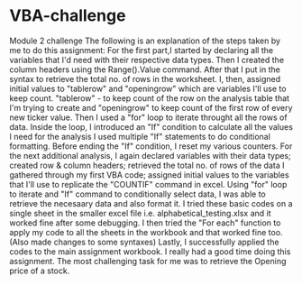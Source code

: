 # VBA-challenge
Module 2 challenge
The following is an explanation of the steps taken by me to do this assignment:
For the first part,I started by declaring all the variables that I'd need with their respective data types.
Then I created the column headers using the Range().Value command.
After that I put in the syntax to retrieve the total no. of rows in the worksheet.
I, then, assigned initial values to "tablerow" and "openingrow" which are variables I'll use to keep count. "tablerow" - to keep count of the row on the analysis table that I'm trying to create and "openingrow" to keep count of the first row of every new ticker value.
Then I used a "for" loop to iterate throught all the rows of data.
Inside the loop, I introduced an "If" condition to calculate all the values I need for the analysis
I used multiple "If"  statements to do conditional formatting.
Before ending the "If" condition, I reset my various counters.
For the next additional analysis, I again declared variables with their data types; created row & column headers; retrieved the total no. of rows of the data I gathered through my first VBA code; assigned initial values to the variables that I'll use to replicate the "COUNTIF" command in excel.
Using "for" loop to iterate and "If" command to conditionally select data, I was able to retrieve the necesaary data and also format it.
I tried these basic codes on a single sheet in the smaller excel file i.e. alphabetical_testing.xlsx and it worked fine after some debugging.
I then tried the "For each" function to apply my code to all the sheets in the workbook and that worked fine too. (Also made changes to some syntaxes)
Lastly, I successfully applied the codes to the main assignment workbook.
I really had a good time doing this assignment. The most challenging task for me was to retrieve the Opening price of a stock.
